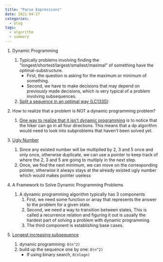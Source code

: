 ```yaml
---
title: "Parse Expressions"
date: 2021-04-27
categories:
  - blog
tags:
  - algorithm
  - summary
---
```


1. Dynamic Programming
    1. Typically problems involving finding the "longest/shortest/largest/smallest/maximal" of something have the optimal-substructure.
        * First, the question is asking for the maximum or minimum of something. 
        * Second, we have to make decisions that may depend on previously made decisions, which is very typical of a problem involving subsequences.
    2. [Split a sequence in an optimal way (LC1335)][Minimum Difficulty of a Job Schedule]:


2. How to realize that a problem is NOT a dynamic programming problem? 
    1. [One way to realize that it isn't dynamic programming][LC1631. Path With Minimum Effort] is to notice that the hiker can go in all four directions. This means that a dp algorithm would need to look into subproblems that haven't been solved yet.

3. [Ugly Number][LC264. Ugly Number II]
    1. Since any existed number will be multiplied by 2, 3 and 5 once and only once, otherwise duplicate, we can use a pointer to keep track of where the 2, 3 and 5 are going to multiply in the next step.
    2. Once, we find the next minimum, we can move on the corresponding pointer, otherwise it always stays at the already existed ugly number which would makes pointer useless

4. A Framework to Solve Dynamic Programming Problems
    1. A dynamic programming algorithm typically has 3 components
        1. First, we need some function or array that represents the answer to the problem for a given state. 
        2. Second, we need a way to transition between states, This is called a recurrence relation and figuring it out is usually the hardest part of solving a problem with dynamic programming.
        3. The third component is establishing base cases. 

5. [Longest increasing subsequence][LC300. Longest Increasing Subsequence]
    1. dynamic programming: `O(n^2)`
    2. build up the sequence one by one: `O(n^2)`
        * If using binary search, `O(nlogn)`

[LC1631. Path With Minimum Effort]: https://leetcode.com/problems/path-with-minimum-effort/solution/
[Minimum Difficulty of a Job Schedule]: https://leetcode.com/problems/minimum-difficulty-of-a-job-schedule/
[LC264. Ugly Number II]: https://leetcode.com/problems/ugly-number-ii/
[LC300. Longest Increasing Subsequence]: https://leetcode.com/problems/longest-increasing-subsequence/